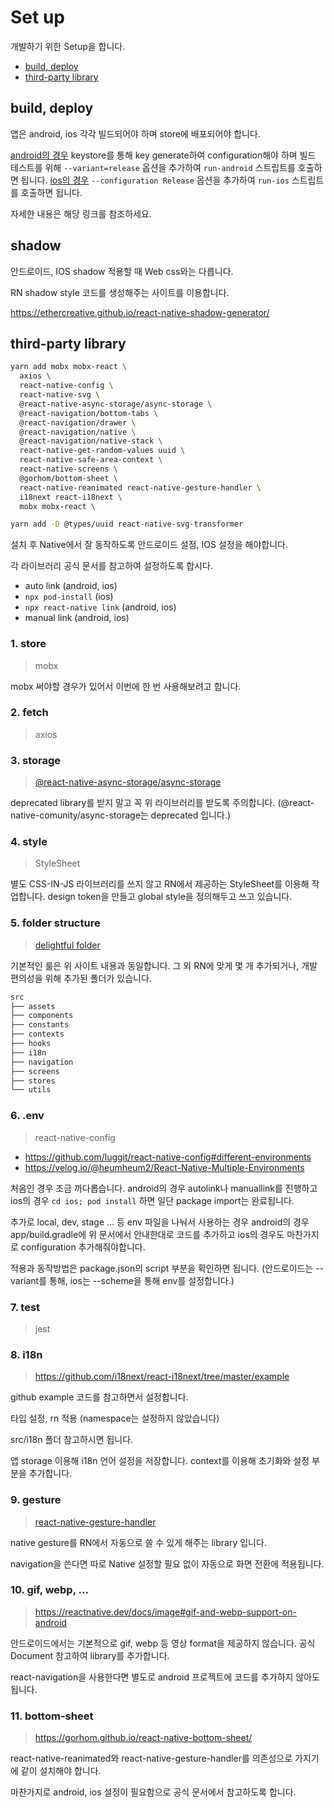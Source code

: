 # Set up

개발하기 위한 Setup을 합니다.

- [build, deploy](#build-deploy)
- [third-party library](#third-party-library)

## build, deploy

앱은 android, ios 각각 빌드되어야 하며 store에 배포되어야 합니다.

[android의 경우](https://reactnative.dev/docs/signed-apk-android) keystore를 통해 key generate하여 configuration해야 하며 빌드 테스트를 위해 `--variant=release` 옵션을 추가하여 `run-android` 스트립트를 호출하면 됩니다.
[ios의 경우](https://reactnative.dev/docs/publishing-to-app-store) `--configuration Release` 옵션을 추가하여 `run-ios` 스트립트를 호출하면 됩니다.

자세한 내용은 해당 링크를 참조하세요.

## shadow

안드로이드, IOS shadow 적용할 때 Web css와는 다릅니다.

RN shadow style 코드를 생성해주는 사이트를 이용합니다.

https://ethercreative.github.io/react-native-shadow-generator/

## third-party library

```bash
yarn add mobx mobx-react \
  axios \
  react-native-config \
  react-native-svg \
  @react-native-async-storage/async-storage \
  @react-navigation/bottom-tabs \
  @react-navigation/drawer \
  @react-navigation/native \
  @react-navigation/native-stack \
  react-native-get-random-values uuid \
  react-native-safe-area-context \
  react-native-screens \
  @gorhom/bottom-sheet \
  react-native-reanimated react-native-gesture-handler \
  i18next react-i18next \
  mobx mobx-react \

yarn add -D @types/uuid react-native-svg-transformer
```

설치 후 Native에서 잘 동작하도록 안드로이드 설정, IOS 설정을 해야합니다.

각 라이브러리 공식 문서를 참고하여 설정하도록 합시다.

- auto link (android, ios)
- `npx pod-install` (ios)
- `npx react-native link` (android, ios)
- manual link (android, ios)

### 1. store

> mobx

mobx 써야할 경우가 있어서 이번에 한 번 사용해보려고 합니다.

### 2. fetch

> axios

### 3. storage

> [@react-native-async-storage/async-storage](https://react-native-async-storage.github.io/async-storage/docs/install/)

deprecated library를 받지 말고 꼭 위 라이브러리를 받도록 주의합니다.
(@react-native-comunity/async-storage는 deprecated 입니다.)

### 4. style

> StyleSheet

별도 CSS-IN-JS 라이브러리를 쓰지 않고 RN에서 제공하는 StyleSheet를 이용해 작업합니다.
design token을 만들고 global style을 정의해두고 쓰고 있습니다.

### 5. folder structure

> [delightful folder](https://www.seonest.net/posts/%EB%B2%88-Delightful-React-FileDirectory-Structure)

기본적인 룰은 위 사이트 내용과 동일합니다.
그 외 RN에 맞게 몇 개 추가되거나, 개발 편의성을 위해 추가된 폴더가 있습니다.

```bash
src
├── assets
├── components
├── constants
├── contexts
├── hooks
├── i18n
├── navigation
├── screens
├── stores
└── utils
```

### 6. .env

> react-native-config

- https://github.com/luggit/react-native-config#different-environments
- https://velog.io/@heumheum2/React-Native-Multiple-Environments

처음인 경우 조금 까다롭습니다.
android의 경우 autolink나 manuallink를 진행하고
ios의 경우 `cd ios; pod install` 하면 일단 package import는 완료됩니다.

추가로 local, dev, stage ... 등 env 파일을 나눠서 사용하는 경우
android의 경우 app/build.gradle에 위 문서에서 안내한대로 코드를 추가하고
ios의 경우도 마찬가지로 configuration 추가해줘야합니다.

적용과 동작방법은 package.json의 script 부분을 확인하면 됩니다.
(안드로이드는 --variant를 통해, ios는 --scheme을 통해 env를 설정합니다.)

### 7. test

> jest

### 8. i18n

> https://github.com/i18next/react-i18next/tree/master/example

github example 코드를 참고하면서 설정합니다.

타입 설정, rn 적용
(namespace는 설정하지 않았습니다)

src/i18n 폴더 참고하시면 됩니다.

앱 storage 이용해 i18n 언어 설정을 저장합니다.
context를 이용해 초기화와 설정 부분을 추가합니다.

### 9. gesture

> [react-native-gesture-handler](https://www.npmjs.com/package/react-native-gesture-handler)

native gesture를 RN에서 자동으로 쓸 수 있게 해주는 library 입니다.

navigation을 쓴다면 따로 Native 설정할 필요 없이 자동으로 화면 전환에 적용됩니다.

### 10. gif, webp, ...

> https://reactnative.dev/docs/image#gif-and-webp-support-on-android

안드로이드에서는 기본적으로 gif, webp 등 영상 format을 제공하지 않습니다.
공식 Document 참고하여 library를 추가합니다.

react-navigation을 사용한다면 별도로 android 프로젝트에 코드를 추가하지 않아도 됩니다.

### 11. bottom-sheet

> https://gorhom.github.io/react-native-bottom-sheet/

react-native-reanimated와 react-native-gesture-handler를 의존성으로 가지기에 같이 설치해야 합니다.

마찬가지로 android, ios 설정이 필요함으로 공식 문서에서 참고하도록 합니다.
